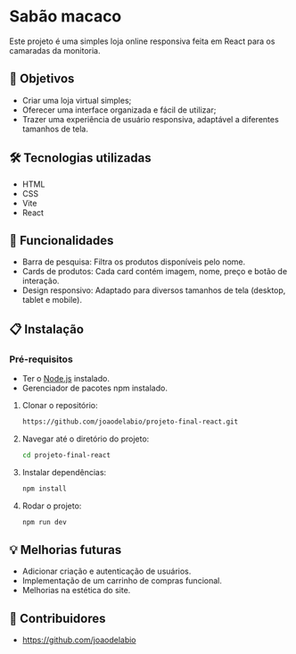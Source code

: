 
# Sabão macaco

Este projeto é uma simples loja online responsiva feita em React para os camaradas da monitoria.

## 🎯 Objetivos

- Criar uma loja virtual simples;
- Oferecer uma interface organizada e fácil de utilizar;
- Trazer uma experiência de usuário responsiva, adaptável a diferentes tamanhos de tela.

## 🛠️ Tecnologias utilizadas

- HTML
- CSS
- Vite
- React

## 🚀 Funcionalidades 

- Barra de pesquisa: Filtra os produtos disponíveis pelo nome.
- Cards de produtos: Cada card contém imagem, nome, preço e botão de interação.
- Design responsivo: Adaptado para diversos tamanhos de tela (desktop, tablet e mobile).

## 📋 Instalação

### Pré-requisitos

- Ter o [Node.js](https://nodejs.org/en) instalado.
- Gerenciador de pacotes npm instalado.

1. Clonar o repositório: 

    ``` bash
    https://github.com/joaodelabio/projeto-final-react.git
    ```
2. Navegar até o diretório do projeto:

    ``` bash
    cd projeto-final-react
    ```

3. Instalar dependências:

    ```bash
    npm install
    ```

4. Rodar o projeto:

    ```bash
    npm run dev
    ```

## 💡 Melhorias futuras

- Adicionar criação e autenticação de usuários.
- Implementação de um carrinho de compras funcional.
- Melhorias na estética do site.

## 👥 Contribuidores
- https://github.com/joaodelabio
